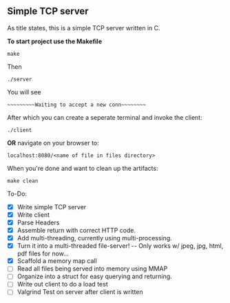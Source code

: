 ## Simple TCP server
As title states, this is a simple TCP server written in C.



**To start project use the Makefile**

```
make
```
Then
```
./server
```
You will see
```
~~~~~~~~~Waiting to accept a new conn~~~~~~~~
```
After which you can create a seperate terminal and invoke the client:
```
./client
```
**OR** navigate on your browser to:
```
localhost:8080/<name of file in files directory>
```

When you're done and want to clean up the artifacts:
```
make clean
```

To-Do:

- [x] Write simple TCP server
- [x] Write client
- [x] Parse Headers
- [x] Assemble return with correct HTTP code.
- [x] Add multi-threading, currently using multi-processing.
- [x] Turn it into a multi-threaded file-server! -- Only works w/ jpeg, jpg, html, pdf files for now...
- [x] Scaffold a memory map call
- [ ] Read all files being served into memory using MMAP
- [ ] Organize into a struct for easy querying and returning.
- [ ] Write out client to do a load test
- [ ] Valgrind Test on server after client is written

